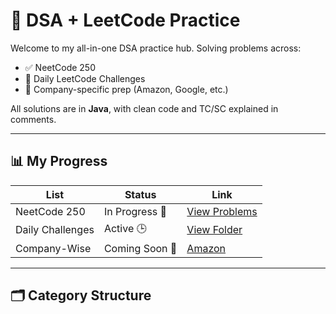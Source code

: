 # 🧠 DSA + LeetCode Practice

Welcome to my all-in-one DSA practice hub. Solving problems across:

- ✅ NeetCode 250
- 🔁 Daily LeetCode Challenges
- 🧠 Company-specific prep (Amazon, Google, etc.)

All solutions are in **Java**, with clean code and TC/SC explained in comments.

---

## 📊 My Progress

| List | Status | Link |
|------|--------|------|
| NeetCode 250 | In Progress 🚧 | [View Problems](./NeetCode-250) |
| Daily Challenges | Active 🕒 | [View Folder](./Daily-Challenges) |
| Company-Wise | Coming Soon 💼 | [Amazon](./Company-Wise/Amazon) |

---

## 🗂 Category Structure

